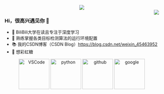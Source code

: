 <div align="center"><img src="https://cdn.jsdelivr.net/gh/sun0225SUN/photos/images/202110311924844.png" /></div>

<a href="https://github.com/NonnettaWu">
<img align="right" src="https://github-readme-stats.vercel.app/api?username=NonnettaWu&theme=dracula&show_icons=true&icon_color=CE1D2D&text_color=718096&bg_color=ffffff&hide_title=true">
</a>

### Hi，很高兴遇见你 👋

- 🧡 BiliBili大学在读且专注于深度学习
- 🔨 熟练掌握各类目标检测算法的运行环境配置
- 📚 我的CSDN博客（CSDN Blog）https://blog.csdn.net/weixin_45463952
- 🍬 想彩虹糖

<!-- Gif -->
<div align="center">
  <img alt="VSCode" src="https://i.giphy.com/media/IdyAQJVN2kVPNUrojM/200.webp" width="100" title="vscode">
  <img alt="python" src="https://i.giphy.com/media/LMt9638dO8dftAjtco/200.webp" width="100" title="python">
  <img alt="github" src="https://i.giphy.com/media/KzJkzjggfGN5Py6nkT/200.webp" width="100" title="github">
  <img alt="google" src="https://i.giphy.com/media/5NPhdqmyRxn8I/200.webp" width="100" title="github">
</div>
